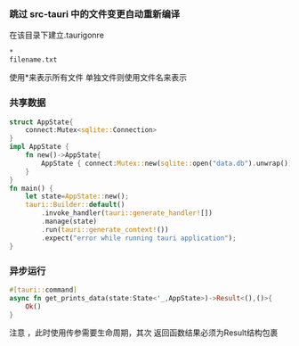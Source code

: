 ### 跳过 src-tauri 中的文件变更自动重新编译
在该目录下建立.taurigonre
```
*
filename.txt
```
使用\*来表示所有文件 单独文件则使用文件名来表示

### 共享数据

```rust
struct AppState{
    connect:Mutex<sqlite::Connection>
}
impl AppState {
    fn new()->AppState{
        AppState { connect:Mutex::new(sqlite::open("data.db").unwrap()) }
    }
}
fn main() {
    let state=AppState::new();
    tauri::Builder::default()
        .invoke_handler(tauri::generate_handler![])
        .manage(state)
        .run(tauri::generate_context!())
        .expect("error while running tauri application");
}
```

### 异步运行
```rust
#[tauri::command]
async fn get_prints_data(state:State<'_,AppState>)->Result<(),()>{
	Ok()
}
```
注意 ，此时使用传参需要生命周期，其次 返回函数结果必须为Result结构包裹